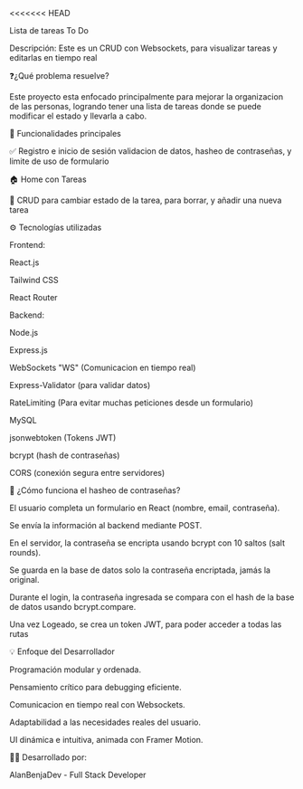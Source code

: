 <<<<<<< HEAD

Lista de tareas To Do

Descripción:
Este es un CRUD con Websockets, para visualizar tareas y editarlas en tiempo real

❓¿Qué problema resuelve?

Este proyecto esta enfocado principalmente para mejorar la organizacion de las personas, logrando tener una lista de tareas donde se puede modificar el estado y llevarla a cabo.

🚀 Funcionalidades principales

✅ Registro e inicio de sesión validacion de datos, hasheo de contraseñas, y limite de uso de formulario


🏠 Home con Tareas


🧠 CRUD para cambiar estado de la tarea, para borrar, y añadir una nueva tarea

⚙️ Tecnologías utilizadas

Frontend:

React.js

Tailwind CSS 

React Router


Backend:

Node.js


Express.js

WebSockets "WS" (Comunicacion en tiempo real)

Express-Validator (para validar datos)

RateLimiting (Para evitar muchas peticiones desde un formulario)

MySQL

jsonwebtoken (Tokens JWT)

bcrypt (hash de contraseñas)


CORS (conexión segura entre servidores)



🔐 ¿Cómo funciona el hasheo de contraseñas?

El usuario completa un formulario en React (nombre, email, contraseña).

Se envía la información al backend mediante POST.

En el servidor, la contraseña se encripta usando bcrypt con 10 saltos (salt rounds).

Se guarda en la base de datos solo la contraseña encriptada, jamás la original.

Durante el login, la contraseña ingresada se compara con el hash de la base de datos usando bcrypt.compare.

Una vez Logeado, se crea un token JWT, para poder acceder a todas las rutas

💡 Enfoque del Desarrollador

Programación modular y ordenada.

Pensamiento crítico para debugging eficiente.

Comunicacion en tiempo real con Websockets.

Adaptabilidad a las necesidades reales del usuario.

UI dinámica e intuitiva, animada con Framer Motion.

👨‍💻 Desarrollado por:

AlanBenjaDev - Full Stack Developer